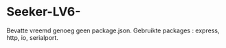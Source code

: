 # Seeker-LV6-

Bevatte vreemd genoeg geen package.json. Gebruikte packages : express, http, io, serialport.
